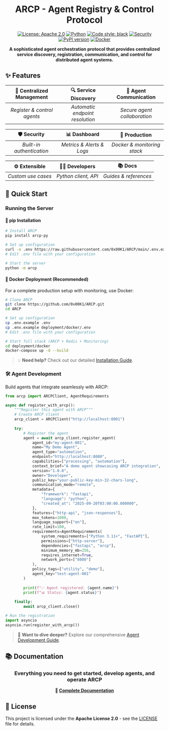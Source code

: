 <div align="center">

# ARCP - Agent Registry & Control Protocol

[![License: Apache 2.0](https://img.shields.io/badge/License-Apache%202.0-blue.svg)](./LICENSE)
[![Python](https://img.shields.io/badge/python-3.11+-blue.svg)](https://www.python.org/downloads/)
[![Code style: black](https://img.shields.io/badge/code%20style-black-000000.svg)](https://github.com/psf/black)
[![Security](https://img.shields.io/badge/security+-brightgreen.svg)](#security)
[![PyPI version](https://badge.fury.io/py/arcp-py.svg)](https://badge.fury.io/py/arcp-py)
[![Docker](https://img.shields.io/badge/Docker-Ready-blue.svg)](https://www.docker.com/)

**A sophisticated agent orchestration protocol that provides centralized service discovery, registration, communication, and control for distributed agent systems.**

</div>

## ✨ Features

<div align="center">

| 🔧 **Centralized Management** | 🔍 **Service Discovery** | 🤝 **Agent Communication** |
|:---:|:---:|:---:|
| *Register & control agents* | *Automatic endpoint resolution* | *Secure agent collaboration* |

| 🛡️ **Security** | 📊 **Dashboard** | 🐳 **Production** |
|:---:|:---:|:---:|
| *Built-in authentication* | *Metrics & Alerts & Logs* | *Docker & monitoring stack* |

| ⚙️ **Extensible** | 👨‍💻 **Developers** | 📚 **Docs** |
|:---:|:---:|:---:|
| *Custom use cases* | *Python client, API* | *Guides & references* |

</div>


## 🚀 Quick Start

### Running the Server

#### 🐍 pip Installation
```bash
# Install ARCP
pip install arcp-py

# Set up configuration
curl -o .env https://raw.githubusercontent.com/0x00K1/ARCP/main/.env.example
# Edit .env file with your configuration

# Start the server
python -m arcp
```

#### 🐳 Docker Deployment (Recommended)
For a complete production setup with monitoring, use Docker:

```bash
# Clone ARCP
git clone https://github.com/0x00K1/ARCP.git
cd ARCP

# Set up configuration
cp .env.example .env
cp .env.example deployment/docker/.env
# Edit .env file with your configuration

# Start full stack (ARCP + Redis + Monitoring)
cd deployment/docker
docker-compose up -d --build
```

> 💡 **Need help?** Check out our detailed [Installation Guide](https://arcp.0x001.tech/docs/getting-started/installation).


### 🛠️ Agent Development

Build agents that integrate seamlessly with ARCP:

```python
from arcp import ARCPClient, AgentRequirements

async def register_with_arcp():
    """Register this agent with ARCP"""
    # Create ARCP client
    arcp_client = ARCPClient("http://localhost:8001")
    
    try:
        # Register the agent
        agent = await arcp_client.register_agent(
            agent_id="my-agent-001",
            name="My Demo Agent",
            agent_type="automation",
            endpoint="http://localhost:8080",
            capabilities=["processing", "automation"],
            context_brief="A demo agent showcasing ARCP integration",
            version="1.0.0",
            owner="Developer",
            public_key="your-public-key-min-32-chars-long",
            communication_mode="remote",
            metadata={
                "framework": "fastapi",
                "language": "python",
                "created_at": "2025-09-20T03:00:00.000000",
            },
            features=["http-api", "json-responses"],
            max_tokens=1000,
            language_support=["en"],
            rate_limit=100,
            requirements=AgentRequirements(
                system_requirements=["Python 3.11+", "FastAPI"],
                permissions=["http-server"],
                dependencies=["fastapi", "arcp"],
                minimum_memory_mb=256,
                requires_internet=True,
                network_ports=["8080"]
            ),
            policy_tags=["utility", "demo"],
            agent_key="test-agent-001"
        )
        
        print(f"✅ Agent registered: {agent.name}")
        print(f"📊 Status: {agent.status}")
        
    finally:
        await arcp_client.close()

# Run the registration
import asyncio
asyncio.run(register_with_arcp())
```

> 🎯 **Want to dive deeper?** Explore our comprehensive [Agent Development Guide](https://arcp.0x001.tech/docs/user-guide/agent-development).


## 📚 Documentation

<div align="center">

### Everything you need to get started, develop agents, and operate ARCP

**📖 [Complete Documentation](https://arcp.0x001.tech/docs)**

</div>


## 📄 License

<div>

This project is licensed under the **Apache License 2.0** - see the [LICENSE](https://arcp.0x001.tech/docs/LICENSE) file for details.

</div>